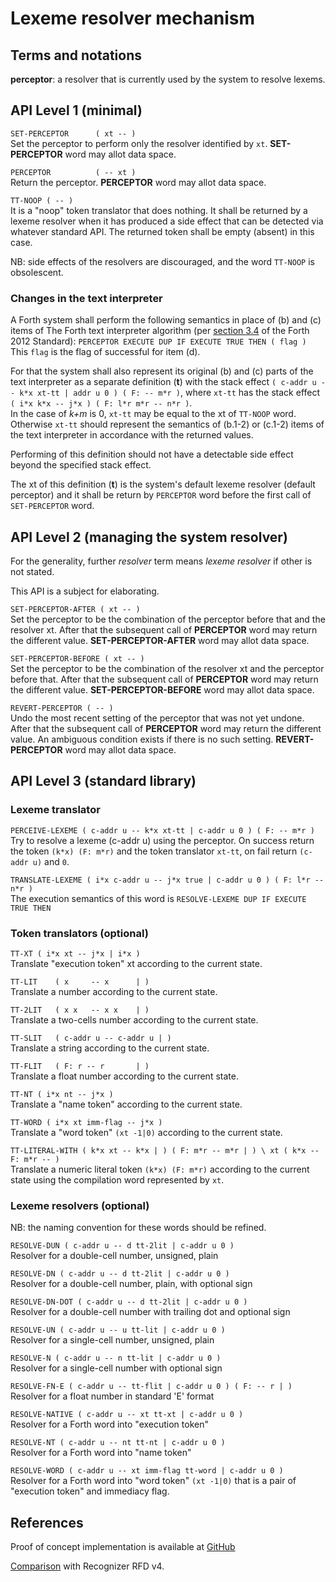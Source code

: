 
# Lexeme resolver mechanism

## Terms and notations

**perceptor**: a resolver that is currently used by the system to resolve lexems.

## API Level 1 (minimal)

`SET-PERCEPTOR      ( xt -- )` <br/>
Set the perceptor to perform only the resolver identified by `xt`.
__SET-PERCEPTOR__ word may allot data space.


`PERCEPTOR          ( -- xt )` <br/>
Return the perceptor.
__PERCEPTOR__ word may allot data space.


`TT-NOOP ( -- )` <br/>
It is a "noop" token translator that does nothing.
It shall be returned by a lexeme resolver
when it has produced a side effect that can be detected via whatever standard API.
The returned token shall be empty (absent) in this case.

NB: side effects of the resolvers are discouraged, and the word `TT-NOOP` is obsolescent.


### Changes in the text interpreter

A Forth system shall perform the following semantics
in place of (b) and (c) items of The Forth text interpreter algorithm
(per [section 3.4](http://www.forth200x.org/documents/html/usage.html#section.3.4)
of the Forth 2012 Standard):
`PERCEPTOR EXECUTE DUP IF EXECUTE TRUE THEN ( flag )`<br/>
This `flag` is the flag of successful for item (d).

For that the system shall also represent its original (b) and (c) parts
of the text interpreter as a separate definition (__t__) with the stack effect
`( c-addr u -- k*x xt-tt | addr u 0 ) ( F: -- m*r )`,
where `xt-tt` has the stack effect `( i*x k*x -- j*x ) ( F: l*r m*r -- n*r )`.<br/>
In the case of _k+m_ is 0, `xt-tt` may be equal to the xt of `TT-NOOP` word.
Otherwise `xt-tt` should represent the semantics of (b.1-2) or (c.1-2) items
of the text interpreter in accordance with the returned values.

Performing of this definition should not have a detectable side effect
beyond the specified stack effect.

The xt of this definition (__t__)
is the system's default lexeme resolver (default perceptor)
and it
shall be return by `PERCEPTOR` word
before the first call of `SET-PERCEPTOR` word.



## API Level 2 (managing the system resolver)

For the generality, further _resolver_ term means _lexeme resolver_
if other is not stated.

This API is a subject for elaborating.

`SET-PERCEPTOR-AFTER ( xt -- )` <br/>
Set the perceptor to be the combination of the perceptor before that and the resolver xt.
After that the subsequent call of __PERCEPTOR__ word may return the different value.
__SET-PERCEPTOR-AFTER__ word may allot data space.

`SET-PERCEPTOR-BEFORE ( xt -- )` <br/>
Set the perceptor to be the combination of the resolver xt and the perceptor before that.
After that the subsequent call of __PERCEPTOR__ word may return the different value.
__SET-PERCEPTOR-BEFORE__ word may allot data space.

`REVERT-PERCEPTOR ( -- )` <br/>
Undo the most recent setting of the perceptor that was not yet undone.
After that the subsequent call of __PERCEPTOR__ word may return the different value.
An ambiguous condition exists if there is no such setting.
__REVERT-PERCEPTOR__ word may allot data space.



## API Level 3 (standard library)


### Lexeme translator

`PERCEIVE-LEXEME ( c-addr u -- k*x xt-tt | c-addr u 0 ) ( F: -- m*r ) ` <br/>
Try to resolve a lexeme (c-addr u) using the perceptor.
On success return the token `(k*x) (F: m*r)` and the token translator `xt-tt`,
on fail return `(c-addr u)` and `0`.

`TRANSLATE-LEXEME ( i*x c-addr u -- j*x true | c-addr u 0 ) ( F: l*r -- n*r )` <br/>
The execution semantics of this word is `RESOLVE-LEXEME DUP IF EXECUTE TRUE THEN`


### Token translators (optional)

`TT-XT ( i*x xt -- j*x | i*x )` <br/>
Translate "execution token" xt according to the current state.

`TT-LIT    ( x     -- x      | )` <br/>
Translate a number according to the current state.

`TT-2LIT   ( x x   -- x x    | )` <br/>
Translate a two-cells number according to the current state.

`TT-SLIT   ( c-addr u -- c-addr u | )` <br/>
Translate a string according to the current state.

`TT-FLIT   ( F: r -- r       | )` <br/>
Translate a float number according to the current state.

`TT-NT ( i*x nt -- j*x )` <br/>
Translate a "name token" according to the current state.

`TT-WORD ( i*x xt imm-flag -- j*x )` <br/>
Translate a "word token" `(xt -1|0)` according to the current state.

`TT-LITERAL-WITH ( k*x xt -- k*x | ) ( F: m*r -- m*r | ) \ xt ( k*x --  F: m*r -- ) ` <br/>
Translate a numeric literal token `(k*x) (F: m*r)` according to the current state
using the compilation word represented by `xt`.


### Lexeme resolvers (optional)

NB: the naming convention for these words should be refined.

`RESOLVE-DUN ( c-addr u -- d tt-2lit | c-addr u 0 )` <br/>
Resolver for a double-cell number, unsigned, plain

`RESOLVE-DN ( c-addr u -- d tt-2lit | c-addr u 0 )` <br/>
Resolver for a double-cell number, plain, with optional sign

`RESOLVE-DN-DOT ( c-addr u -- d tt-2lit | c-addr u 0 )` <br/>
Resolver for a double-cell number with trailing dot and optional sign

`RESOLVE-UN ( c-addr u -- u tt-lit | c-addr u 0 )` <br/>
Resolver for a single-cell number, unsigned, plain

`RESOLVE-N ( c-addr u -- n tt-lit | c-addr u 0 )` <br/>
Resolver for a single-cell number with optional sign

`RESOLVE-FN-E ( c-addr u -- tt-flit | c-addr u 0 ) ( F: -- r | )` <br/>
Resolver for a float number in standard 'E' format

`RESOLVE-NATIVE ( c-addr u -- xt tt-xt | c-addr u 0 )` <br/>
Resolver for a Forth word into "execution token"

`RESOLVE-NT ( c-addr u -- nt tt-nt | c-addr u 0 )` <br/>
Resolver for a Forth word into "name token"

`RESOLVE-WORD ( c-addr u -- xt imm-flag tt-word | c-addr u 0 )` <br/>
Resolver for a Forth word into "word token" `(xt -1|0)`
that is a pair of "execution token" and immediacy flag.


## References

Proof of concept implementation is available
at [GitHub](https://github.com/ruv/forth-design-exp/tree/master/lexeme-translator)

[Comparison](https://ruv.github.io/forth-design-exp/resolver-vs-recognizer.xml) with Recognizer RFD v4.
